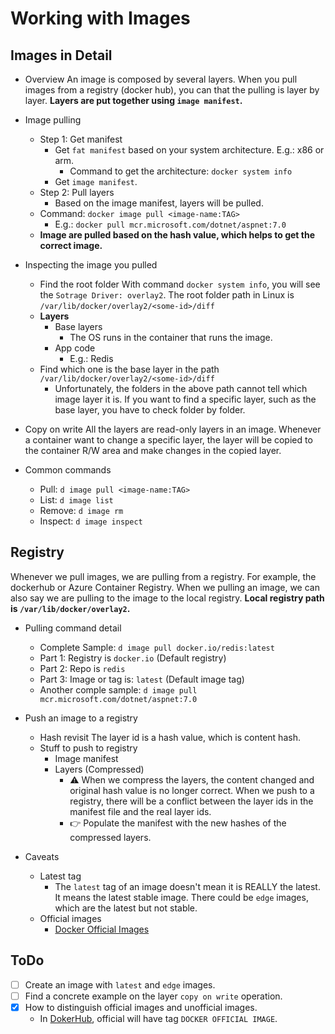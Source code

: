 # Working with Images 

## Images in Detail

- Overview
  An image is composed by several layers. When you pull images from a registry (docker hub), you can that the pulling is layer by layer. **Layers are put together using `image manifest`.**

- Image pulling
  - Step 1: Get manifest
    - Get `fat manifest` based on your system architecture. E.g.: x86 or arm.
        - Command to get the architecture: `docker system info`
    - Get `image manifest`.
  - Step 2: Pull layers
    - Based on the image manifest, layers will be pulled.
  - Command: `docker image pull <image-name:TAG>`
    - E.g.: `docker pull mcr.microsoft.com/dotnet/aspnet:7.0`
  - **Image are pulled based on the hash value, which helps to get the correct image.**

- Inspecting the image you pulled
  - Find the root folder
    With command `docker system info`, you will see the `Sotrage Driver: overlay2`. The root folder path in Linux is `/var/lib/docker/overlay2/<some-id>/diff`
  - **Layers**
    - Base layers
      - The OS runs in the container that runs the image.
    - App code 
      - E.g.: Redis
  - Find which one is the base layer in the path `/var/lib/docker/overlay2/<some-id>/diff`
    - Unfortunately, the folders in the above path cannot tell which image layer it is. If you want to find a specific layer, such as the base layer, you have to check folder by folder.

- Copy on write
  All the layers are read-only layers in an image. Whenever a container want to change a specific layer, the layer will be copied to the container R/W area and make changes in the copied layer.

- Common commands
  - Pull: `d image pull <image-name:TAG>`
  - List: `d image list`
  - Remove: `d image rm`
  - Inspect: `d image inspect`

## Registry
Whenever we pull images, we are pulling from a registry. For example, the dockerhub or Azure Container Registry. When we pulling an image, we can also say we are pulling to the image to the local registry. **Local registry path is `/var/lib/docker/overlay2`.**

- Pulling command detail
  - Complete Sample: `d image pull docker.io/redis:latest`
  - Part 1: Registry is `docker.io` (Default registry)
  - Part 2: Repo is `redis`
  - Part 3: Image or tag is: `latest` (Default image tag)
  - Another comple sample: `d image pull mcr.microsoft.com/dotnet/aspnet:7.0`

- Push an image to a registry
  - Hash revisit
    The layer id is a hash value, which is content hash. 
  - Stuff to push to registry
    - Image manifest
    - Layers (Compressed)
      - :warning: When we compress the layers, the content changed and original hash value is no longer correct. When we push to a registry, there will be a conflict between the layer ids in the manifest file and the real layer ids.
      - :point_right: Populate the manifest with the new hashes of the compressed layers.

- Caveats
  - Latest tag
    - The `latest` tag of an image doesn't mean it is REALLY the latest. It means the latest stable image. There could be `edge` images, which are the latest but not stable.
  - Official images
    - [Docker Official Images](https://docs.docker.com/docker-hub/official_images/)


## ToDo
- [ ] Create an image with `latest` and `edge` images.
- [ ] Find a concrete example on the layer `copy on write` operation.
- [X] How to distinguish official images and unofficial images.
    - In [DokerHub](https://hub.docker.com/search?q=), official will have tag `DOCKER OFFICIAL IMAGE`.






